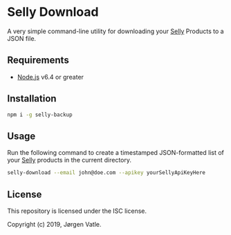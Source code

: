 # Selly Download
A very simple command-line utility for downloading your [Selly](https://selly.io) Products to a JSON file.

## Requirements
- [Node.js](https://nodejs.org/en/) v6.4 or greater

## Installation
```bash
npm i -g selly-backup
```

## Usage
Run the following command to create a timestamped JSON-formatted list of your [Selly](https://selly.io) products in 
the current directory. 
```bash
selly-download --email john@doe.com --apikey yourSellyApiKeyHere 
```

## License
This repository is licensed under the ISC license.

Copyright (c) 2019, Jørgen Vatle.